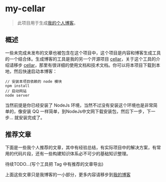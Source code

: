# my-cellar

> 此项目用于生成[我的个人博客](https://longze.github.io/)。

## 概述

一些未完成未发布的文章也被包含在这个项目中，这个项目是内容和博客生成工具的一个结合体。生成博客的工具是我的另一个开源项目 [cellar](https://github.com/longze/cellar)，关于这个工具的介绍请移步 [cellar](https://github.com/longze/cellar)，那里有很详细的使用文档和技术文档。你可以将本项目下载到本地，然后快速启动本博客：

	// 安装本项目依赖的 node 模块
	npm install
	// 启动网站
	node server

当然前提是你已经安装了 NodeJs 环境，当然不过没有安装这个环境也是非常简单的，像安装 QQ 一样简单，到NodeJs中文网下载安装包，然后下一步，下一步... 就安装完成了。

## 推荐文章

下面是一些我个人推荐的文章，其中有经验总结，有实际项目中的解决方案，有常用的代码片段，还有一些构建知识体系必不可少的基础知识整理。

待续TODO...(写个工具把 Tag 中有推荐的文章导出)

上面这些文章只是我博客的一小部分，更多内容请移步到[我的博客](https://longze.github.io/#!/)